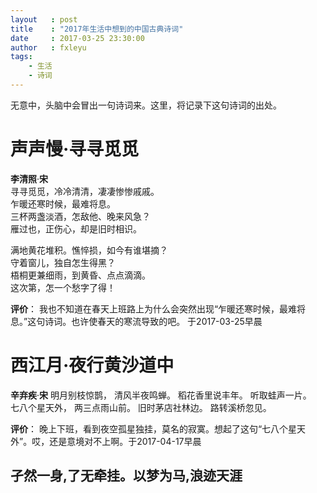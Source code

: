 ```yaml
---
layout   : post
title    : "2017年生活中想到的中国古典诗词"
date     : 2017-03-25 23:30:00
author   : fxleyu
tags:
    - 生活
    - 诗词
---
```

无意中，头脑中会冒出一句诗词来。这里，将记录下这句诗词的出处。

# 声声慢·寻寻觅觅    
**李清照**·**宋**    
寻寻觅觅，冷冷清清，凄凄惨惨戚戚。    
乍暖还寒时候，最难将息。    
三杯两盏淡酒，怎敌他、晚来风急？    
雁过也，正伤心，却是旧时相识。    

满地黄花堆积。憔悴损，如今有谁堪摘？    
守着窗儿，独自怎生得黑？    
梧桐更兼细雨，到黄昏、点点滴滴。    
这次第，怎一个愁字了得！    

**评价**：
我也不知道在春天上班路上为什么会突然出现“乍暖还寒时候，最难将息。”这句诗词。也许使春天的寒流导致的吧。 于2017-03-25早晨


# 西江月·夜行黄沙道中
**辛弃疾**·**宋**
明月别枝惊鹊， 清风半夜鸣蝉。 稻花香里说丰年。 听取蛙声一片。    
七八个星天外， 两三点雨山前。 旧时茅店社林边。 路转溪桥忽见。

**评价**：
晚上下班，看到夜空孤星独挂，莫名的寂寞。想起了这句“七八个星天外”。哎，还是意境对不上啊。于2017-04-17早晨


## 孑然一身,了无牵挂。以梦为马,浪迹天涯
